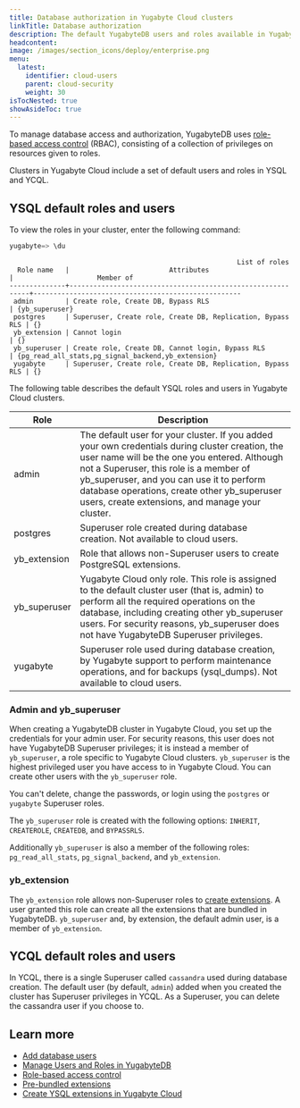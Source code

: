 ```yaml
---
title: Database authorization in Yugabyte Cloud clusters
linkTitle: Database authorization
description: The default YugabyteDB users and roles available in Yugabyte Cloud clusters.
headcontent:
image: /images/section_icons/deploy/enterprise.png
menu:
  latest:
    identifier: cloud-users
    parent: cloud-security
    weight: 30
isTocNested: true
showAsideToc: true
---
```


To manage database access and authorization, YugabyteDB uses [role-based access control](../../../secure/authorization) (RBAC), consisting of a collection of privileges on resources given to roles.

Clusters in Yugabyte Cloud include a set of default users and roles in YSQL and YCQL.

## YSQL default roles and users

To view the roles in your cluster, enter the following command:

```sql
yugabyte=> \du
```

```output
                                                         List of roles
  Role name   |                         Attributes                         |                     Member of                      
--------------+------------------------------------------------------------+----------------------------------------------------
 admin        | Create role, Create DB, Bypass RLS                         | {yb_superuser}
 postgres     | Superuser, Create role, Create DB, Replication, Bypass RLS | {}
 yb_extension | Cannot login                                               | {}
 yb_superuser | Create role, Create DB, Cannot login, Bypass RLS           | {pg_read_all_stats,pg_signal_backend,yb_extension}
 yugabyte     | Superuser, Create role, Create DB, Replication, Bypass RLS | {}
```

The following table describes the default YSQL roles and users in Yugabyte Cloud clusters.

<!-- Portions of this table are also under RBAC in core docs -->

| Role | Description |
| --- | --- |
| admin | The default user for your cluster. If you added your own credentials during cluster creation, the user name will be the one you entered. Although not a Superuser, this role is a member of yb_superuser, and you can use it to perform database operations, create other yb_superuser users, create extensions, and manage your cluster. |
| postgres | Superuser role created during database creation. Not available to cloud users. |
| yb_extension | Role that allows non-Superuser users to create PostgreSQL extensions. |
| yb_superuser | Yugabyte Cloud only role. This role is assigned to the default cluster user (that is, admin) to perform all the required operations on the database, including creating other yb_superuser users. For security reasons, yb_superuser does not have YugabyteDB Superuser privileges. |
| yugabyte | Superuser role used during database creation, by Yugabyte support to perform maintenance operations, and for backups (ysql_dumps). Not available to cloud users. |

### Admin and yb_superuser

When creating a YugabyteDB cluster in Yugabyte Cloud, you set up the credentials for your admin user. For security reasons, this user does not have YugabyteDB Superuser privileges; it is instead a member of `yb_superuser`, a role specific to Yugabyte Cloud clusters. `yb_superuser` is the highest privileged user you have access to in Yugabyte Cloud. You can create other users with the `yb_superuser` role.

You can't delete, change the passwords, or login using the `postgres` or `yugabyte` Superuser roles.

The `yb_superuser` role is created with the following options: `INHERIT`, `CREATEROLE`, `CREATEDB`, and `BYPASSRLS`.

Additionally `yb_superuser` is also a member of the following roles: `pg_read_all_stats`, `pg_signal_backend`, and `yb_extension`.

### yb_extension

The `yb_extension` role allows non-Superuser roles to [create extensions](../../cloud-basics/add-extensions/). A user granted this role can create all the extensions that are bundled in YugabyteDB. `yb_superuser` and, by extension, the default admin user, is a member of `yb_extension`.

## YCQL default roles and users

In YCQL, there is a single Superuser called `cassandra` used during database creation. The default user (by default, `admin`) added when you created the cluster has Superuser privileges in YCQL. As a Superuser, you can delete the cassandra user if you choose to.

## Learn more

- [Add database users](../../cloud-connect/add-users/)
- [Manage Users and Roles in YugabyteDB](../../../secure/authorization/create-roles/)
- [Role-based access control](../../../secure/authorization/)
- [Pre-bundled extensions](../../../explore/ysql-language-features/extensions/)
- [Create YSQL extensions in Yugabyte Cloud](../../cloud-basics/add-extensions/)
